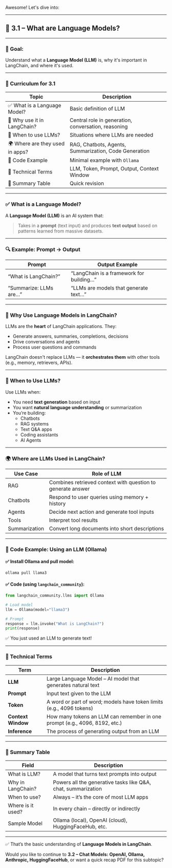 Awesome! Let's dive into:

---

## 📘 3.1 – **What are Language Models?**

---

### 🎯 Goal:
Understand what a **Language Model (LLM)** is, why it's important in LangChain, and where it's used.

---

### 📘 Curriculum for 3.1

| Topic                                | Description                                                                 |
|-------------------------------------|-----------------------------------------------------------------------------|
| ✅ What is a Language Model?         | Basic definition of LLM                                                     |
| 🧠 Why use it in LangChain?          | Central role in generation, conversation, reasoning                         |
| 📅 When to use LLMs?                 | Situations where LLMs are needed                                            |
| 🌍 Where are they used in apps?      | RAG, Chatbots, Agents, Summarization, Code Generation                       |
| 🧪 Code Example                      | Minimal example with `Ollama`                                               |
| 🧠 Technical Terms                   | LLM, Token, Prompt, Output, Context Window                                  |
| 📄 Summary Table                     | Quick revision                                                              |

---

### ✅ What is a Language Model?

A **Language Model (LLM)** is an AI system that:
> Takes in a **prompt** (text input) and produces **text output** based on patterns learned from massive datasets.

---

### 🔍 Example: Prompt → Output

| Prompt                              | Output Example                            |
|-------------------------------------|-------------------------------------------|
| “What is LangChain?”                | “LangChain is a framework for building…”  |
| “Summarize: LLMs are…”              | “LLMs are models that generate text…”     |

---

### 🧠 Why Use Language Models in LangChain?

LLMs are the **heart** of LangChain applications. They:
- Generate answers, summaries, completions, decisions
- Drive conversations and agents
- Process user questions and commands

LangChain doesn't replace LLMs — it **orchestrates them** with other tools (e.g., memory, retrievers, APIs).

---

### 📅 When to Use LLMs?

Use LLMs when:
- You need **text generation** based on input
- You want **natural language understanding** or summarization
- You’re building:  
  - Chatbots  
  - RAG systems  
  - Text Q&A apps  
  - Coding assistants  
  - AI Agents

---

### 🌍 Where are LLMs Used in LangChain?

| Use Case            | Role of LLM                                               |
|----------------------|-----------------------------------------------------------|
| RAG                  | Combines retrieved context with question to generate answer |
| Chatbots             | Respond to user queries using memory + history            |
| Agents               | Decide next action and generate tool inputs               |
| Tools                | Interpret tool results                                    |
| Summarization        | Convert long documents into short descriptions            |

---

### 🧪 Code Example: Using an LLM (Ollama)

#### ✅ Install Ollama and pull model:
```bash
ollama pull llama3
```

#### ✅ Code (using `langchain_community`):
```python
from langchain_community.llms import Ollama

# Load model
llm = Ollama(model="llama3")

# Prompt
response = llm.invoke("What is LangChain?")
print(response)
```

✅ You just used an LLM to generate text!

---

### 🧠 Technical Terms

| Term             | Description                                                                 |
|------------------|-----------------------------------------------------------------------------|
| **LLM**           | Large Language Model – AI model that generates natural text                |
| **Prompt**        | Input text given to the LLM                                                 |
| **Token**         | A word or part of word; models have token limits (e.g., 4096 tokens)       |
| **Context Window**| How many tokens an LLM can remember in one prompt (e.g., 4096, 8192, etc.) |
| **Inference**     | The process of generating output from an LLM                               |

---

### 📄 Summary Table

| Field                | Description                                                                |
|----------------------|----------------------------------------------------------------------------|
| What is LLM?         | A model that turns text prompts into output                               |
| Why in LangChain?    | Powers all the generative tasks like Q&A, chat, summarization              |
| When to use?         | Always – it’s the core of most LLM apps                                    |
| Where is it used?    | In every chain – directly or indirectly                                    |
| Sample Model         | Ollama (local), OpenAI (cloud), HuggingFaceHub, etc.                       |

---

✅ That’s the basic understanding of **Language Models in LangChain**.

Would you like to continue to **3.2 – Chat Models: OpenAI, Ollama, Anthropic, HuggingFaceHub**, or want a quick recap PDF for this subtopic?